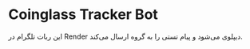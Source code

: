 # Coinglass Tracker Bot

این ربات تلگرام در Render دیپلوی می‌شود و پیام تستی را به گروه ارسال می‌کند.
